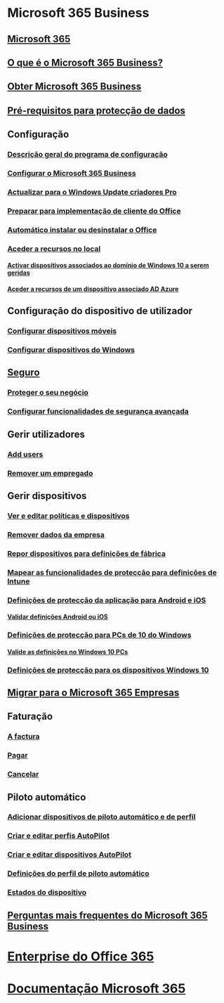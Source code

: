 # Microsoft 365 Business
## [Microsoft 365](index.md)
## [O que é o Microsoft 365 Business?](microsoft-365-business-overview.md)
## [Obter Microsoft 365 Business](sign-up.md)
## [Pré-requisitos para protecção de dados](pre-requisites-for-data-protection.md)
## Configuração
### [Descrição geral do programa de configuração](set-up-overview.md)
### [Configurar o Microsoft 365 Business](set-up.md)
### [Actualizar para o Windows Update criadores Pro](upgrade-to-windows-pro-creators-update.md)
### [Preparar para implementação de cliente do Office](prepare-for-office-client-deployment.md)
### [Automático instalar ou desinstalar o Office](auto-install-or-uninstall-office.md)
### [Aceder a recursos no local]()
#### [Activar dispositivos associados ao domínio de Windows 10 a serem geridas](manage-windows-devices.md)
#### [Aceder a recursos de um dispositivo associado AD Azure](access-resources.md)
## Configuração do dispositivo de utilizador
### [Configurar dispositivos móveis](set-up-mobile-devices.md)
### [Configurar dispositivos do Windows](set-up-windows-devices.md)
## [Seguro](security-features.md)
### [Proteger o seu negócio](/Office365/Admin/security-and-compliance/secure-your-business-data?toc=/microsoft-365/business/toc.json&bc=/microsoft-365/business/breadcrumb/toc.json)
### [Configurar funcionalidades de segurança avançada](set-up-advanced-security.md)
## Gerir utilizadores
### [Add users](add-users-m365b.md)
### [Remover um empregado](/Office365/Admin/add-users/remove-former-employee?toc=/microsoft-365/business/toc.json&bc=/microsoft-365/business/breadcrumb/toc.json)
## Gerir dispositivos
### [Ver e editar políticas e dispositivos](view-policies-and-devices.md)
### [Remover dados da empresa](remove-company-data.md)
### [Repor dispositivos para definições de fábrica](reset-devices-to-factory-settings.md)
### [Mapear as funcionalidades de protecção para definições de Intune](map-protection-features-to-intune-settings.md)
### [Definições de protecção da aplicação para Android e iOS](app-protection-settings-for-android-and-ios.md)
#### [Validar definições Android ou iOS](validate-settings-on-android-or-ios.md)
### [Definições de protecção para PCs de 10 do Windows](protection-settings-for-windows-10-pcs.md)
#### [Valide as definições no Windows 10 PCs](validate-settings-on-windows-10-pcs.md)
### [Definições de protecção para os dispositivos Windows 10](protection-settings-for-windows-10-devices.md)
## [Migrar para o Microsoft 365 Empresas](migrate-to-microsoft-365-business.md)
## Faturação
### [A factura](/Office365/Admin/subscriptions-and-billing/view-your-bill-or-invoice?toc=/microsoft-365/business/toc.json&bc=/microsoft-365/business/breadcrumb/toc.json)
### [Pagar](/Office365/Admin/subscriptions-and-billing/pay-for-your-subscription?toc=/microsoft-365/business/toc.json&bc=/microsoft-365/business/breadcrumb/toc.json)
### [Cancelar](/Office365/Admin/subscriptions-and-billing/cancel-your-subscription?toc=/microsoft-365/business/toc.json&bc=/microsoft-365/business/breadcrumb/toc.json)
## Piloto automático
### [Adicionar dispositivos de piloto automático e de perfil](add-autopilot-devices-and-profile.md)
### [Criar e editar perfis AutoPilot](create-and-edit-autopilot-profiles.md)
### [Criar e editar dispositivos AutoPilot](create-and-edit-autopilot-devices.md)
### [Definições do perfil de piloto automático](autopilot-profile-settings.md)
### [Estados do dispositivo](device-states.md)
## [Perguntas mais frequentes do Microsoft 365 Business](support/microsoft-365-business-faqs.md)
# [Enterprise do Office 365](https://docs.microsoft.com/office365/enterprise)
# [Documentação Microsoft 365](https://docs.microsoft.com/microsoft-365)